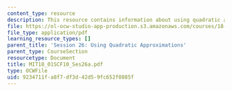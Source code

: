 ```yaml
---
content_type: resource
description: This resource contains information about using quadratic approximations.
file: https://ol-ocw-studio-app-production.s3.amazonaws.com/courses/18-01sc-single-variable-calculus-fall-2010/9234711fa8f7df3d42d59fc652f0885f_MIT18_01SCF10_Ses26a.pdf
file_type: application/pdf
learning_resource_types: []
parent_title: 'Session 26: Using Quadratic Approximations'
parent_type: CourseSection
resourcetype: Document
title: MIT18_01SCF10_Ses26a.pdf
type: OCWFile
uid: 9234711f-a8f7-df3d-42d5-9fc652f0885f
---
```

